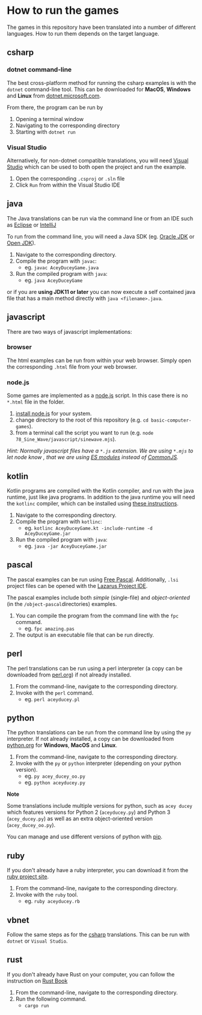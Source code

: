 # How to run the games

The games in this repository have been translated into a number of different languages. How to run them depends on the target language.

## csharp

### dotnet command-line

The best cross-platform method for running the csharp examples is with the `dotnet` command-line tool. This can be downloaded for **MacOS**, **Windows** and **Linux** from [dotnet.microsoft.com](https://dotnet.microsoft.com/).

From there, the program can be run by

1. Opening a terminal window
1. Navigating to the corresponding directory
1. Starting with `dotnet run`

### Visual Studio

Alternatively, for non-dotnet compatible translations, you will need [Visual Studio](https://visualstudio.microsoft.com/vs/community/) which can be used to both open the project and run the example.

1. Open the corresponding `.csproj` or `.sln` file
1. Click `Run` from within the Visual Studio IDE

## java

The Java translations can be run via the command line or from an IDE such as [Eclipse](https://www.eclipse.org/downloads/packages/release/kepler/sr1/eclipse-ide-java-developers) or [IntelliJ](https://www.jetbrains.com/idea/)

To run from the command line, you will need a Java SDK (eg. [Oracle JDK](https://www.oracle.com/java/technologies/downloads/) or [Open JDK](https://openjdk.java.net/)).

1. Navigate to the corresponding directory.
1. Compile the program with `javac`:
   * eg. `javac AceyDuceyGame.java`
1. Run the compiled program with `java`:
   * eg. `java AceyDuceyGame`

or if you are **using JDK11 or later** you can now execute a self contained java file that has a main method directly with `java <filename>.java`.

## javascript

There are two ways of javascript implementations:

### browser

The html examples can be run from within your web browser. Simply open the corresponding `.html` file from your web browser.

### node.js

Some games are implemented as a [node.js](https://nodejs.org/) script. In this case there is no `*.html` file in the folder.

1. [install node.js](https://nodejs.org/en/download/) for your system.
1. change directory to the root of this repository (e.g. `cd basic-computer-games`).
1. from a terminal call the script you want to run (e.g. `node 78_Sine_Wave/javascript/sinewave.mjs`).

_Hint: Normally javascript files have a `*.js` extension. We are using `*.mjs` to let node know , that we are using [ES modules](https://nodejs.org/docs/latest/api/esm.html#modules-ecmascript-modules) instead of [CommonJS](https://nodejs.org/docs/latest/api/modules.html#modules-commonjs-modules)._

## kotlin

Kotlin programs are compiled with the Kotlin compiler, and run with the java runtime, just like java programs.
In addition to the java runtime you will need the `kotlinc` compiler, which can be installed using [these instructions](https://kotlinlang.org/docs/command-line.html).

1. Navigate to the corresponding directory.
1. Compile the program with `kotlinc`:
   * eg. `kotlinc AceyDuceyGame.kt -include-runtime -d AceyDuceyGame.jar`
1. Run the compiled program with `java`:
   * eg. `java -jar AceyDuceyGame.jar`

## pascal

The pascal examples can be run using [Free Pascal](https://www.freepascal.org/). Additionally, `.lsi` project files can be opened with the [Lazarus Project IDE](https://www.lazarus-ide.org/).

The pascal examples include both *simple* (single-file) and *object-oriented* (in the `/object-pascal`directories) examples.

1. You can compile the program from the command line with the `fpc` command.
   * eg. `fpc amazing.pas`
1. The output is an executable file that can be run directly.

## perl

The perl translations can be run using a perl interpreter (a copy can be downloaded from [perl.org](https://www.perl.org/)) if not already installed.

1. From the command-line, navigate to the corresponding directory.
1. Invoke with the `perl` command.
   * eg. `perl aceyducey.pl`

## python

The python translations can be run from the command line by using the `py` interpreter. If not already installed, a copy can be downloaded from [python.org](https://www.python.org/downloads/) for **Windows**, **MacOS** and **Linux**.

1. From the command-line, navigate to the corresponding directory.
1. Invoke with the `py` or `python` interpreter (depending on your python version).
   * eg. `py acey_ducey_oo.py`
   * eg. `python aceyducey.py`

**Note**

Some translations include multiple versions for python, such as `acey ducey` which features versions for Python 2 (`aceyducey.py`) and Python 3 (`acey_ducey.py`) as well as an extra object-oriented version (`acey_ducey_oo.py`).

You can manage and use different versions of python with [pip](https://pypi.org/project/pip/).

## ruby

If you don't already have a ruby interpreter, you can download it from the [ruby project site](https://www.ruby-lang.org/en/).

1. From the command-line, navigate to the corresponding directory.
1. Invoke with the `ruby` tool.
   * eg. `ruby aceyducey.rb`

## vbnet

Follow the same steps as for the [csharp](#csharp) translations. This can be run with `dotnet` or `Visual Studio`.

## rust

If you don't already have Rust on your computer, you can follow the instruction on [Rust Book](https://doc.rust-lang.org/book/ch01-01-installation.html)

1. From the command-line, navigate to the corresponding directory.
2. Run the following command.
   * `cargo run`
